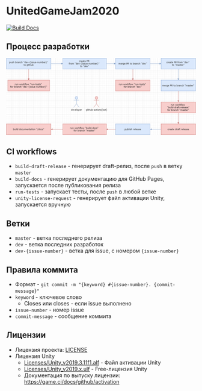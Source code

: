 # UnitedGameJam2020

[![Build Docs](https://github.com/alexander12356/UnitedGameJam2020/actions/workflows/build-docs.yml/badge.svg)](https://github.com/alexander12356/UnitedGameJam2020/actions/workflows/build-docs.yml)


## Процесс разработки

![alt text](./docs/ContributingProcess.png)


## CI workflows

- `build-draft-release` - генерирует draft-релиз, после `push` в ветку `master`
- `build-docs` - генерирует документацию для GitHub Pages, запускается после публикования релиза
- `run-tests` - запускает тесты, после `push` в любой ветке
- `unity-license-request` - генерирует файл активации Unity, запускается вручную


## Ветки

- `master` - ветка последнего релиза
- `dev` - ветка последних разработок
- `dev-{issue-number}` - ветка для issue, с номером `{issue-number}`


## Правила коммита

- Формат - `git commit -m "{keyword} #{issue-number}. {commit-message}"`
- `keyword` - ключевое слово
    - Closes или closes - если issue выполнено
- `issue-number` - номер issue
- `commit-message` - сообщение коммита


## Лицензии

- Лицензия проекта: [LICENSE](./LICENSE)
- Лицензия Unity
    - [Licenses/Unity_v2019.3.11f1.alf](./Licenses/Unity_v2019.3.11f1.alf) - Файл активации Unity
    - [Licenses/Unity_v2019.x.ulf](./Licenses/Unity_v2019.x.ulf) - Free-лицензия Unity
    - Документация по выпуску лицензии: https://game.ci/docs/github/activation

